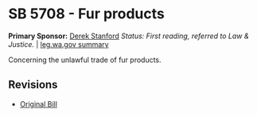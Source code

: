 # SB 5708 - Fur products
**Primary Sponsor:** [Derek Stanford](/person/leg/derek.stanford.md)
*Status: First reading, referred to Law & Justice.* | [leg.wa.gov summary](https://app.leg.wa.gov/billsummary?BillNumber=5708&Year=2021)

Concerning the unlawful trade of fur products.

## Revisions
* [Original Bill](1/)